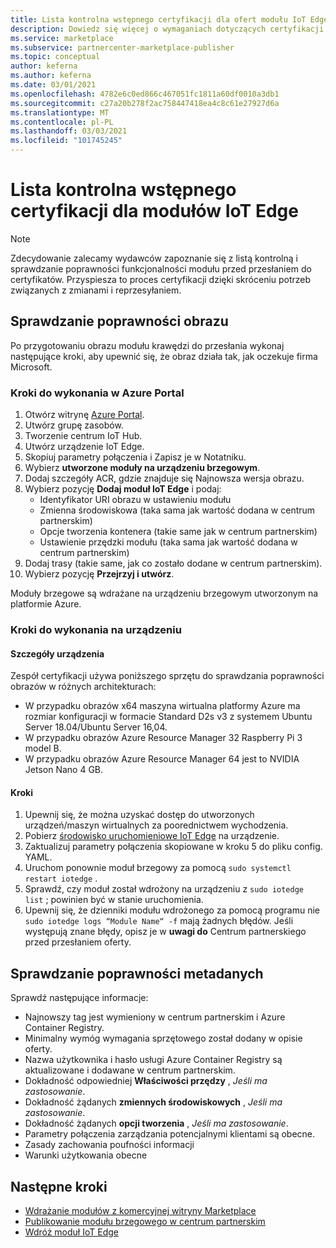 ```yaml
---
title: Lista kontrolna wstępnego certyfikacji dla ofert modułu IoT Edge w portalu Azure Marketplace
description: Dowiedz się więcej o wymaganiach dotyczących certyfikacji w przypadku publikowania ofert modułu IoT Edge w portalu Azure Marketplace.
ms.service: marketplace
ms.subservice: partnercenter-marketplace-publisher
ms.topic: conceptual
author: keferna
ms.author: keferna
ms.date: 03/01/2021
ms.openlocfilehash: 4782e6c0ed866c467051fc1811a60df0010a3db1
ms.sourcegitcommit: c27a20b278f2ac758447418ea4c8c61e27927d6a
ms.translationtype: MT
ms.contentlocale: pl-PL
ms.lasthandoff: 03/03/2021
ms.locfileid: "101745245"
---
```

# <a name="pre-certification-checklist-for-iot-edge-modules"></a>Lista kontrolna wstępnego certyfikacji dla modułów IoT Edge

> [!NOTE]
> Zdecydowanie zalecamy wydawców zapoznanie się z listą kontrolną i sprawdzanie poprawności funkcjonalności modułu przed przesłaniem do certyfikatów. Przyspiesza to proces certyfikacji dzięki skróceniu potrzeb związanych z zmianami i reprzesyłaniem.

## <a name="validation-of-image"></a>Sprawdzanie poprawności obrazu

Po przygotowaniu obrazu modułu krawędzi do przesłania wykonaj następujące kroki, aby upewnić się, że obraz działa tak, jak oczekuje firma Microsoft.

### <a name="steps-to-perform-in-the-azure-portal"></a>Kroki do wykonania w Azure Portal

1. Otwórz witrynę [Azure Portal](https://partner.microsoft.com/).
1. Utwórz grupę zasobów.
1. Tworzenie centrum IoT Hub.
1. Utwórz urządzenie IoT Edge.
1. Skopiuj parametry połączenia i Zapisz je w Notatniku.
1. Wybierz **utworzone moduły na urządzeniu brzegowym**.
1. Dodaj szczegóły ACR, gdzie znajduje się Najnowsza wersja obrazu.
1. Wybierz pozycję **Dodaj moduł IoT Edge** i podaj:
    - Identyfikator URI obrazu w ustawieniu modułu
    - Zmienna środowiskowa (taka sama jak wartość dodana w centrum partnerskim)
    - Opcje tworzenia kontenera (takie same jak w centrum partnerskim)
    - Ustawienie przędzki modułu (taka sama jak wartość dodana w centrum partnerskim)
1. Dodaj trasy (takie same, jak co zostało dodane w centrum partnerskim).
1. Wybierz pozycję **Przejrzyj i utwórz**.

Moduły brzegowe są wdrażane na urządzeniu brzegowym utworzonym na platformie Azure.

### <a name="steps-to-perform-on-the-device"></a>Kroki do wykonania na urządzeniu

#### <a name="device-details"></a>Szczegóły urządzenia

Zespół certyfikacji używa poniższego sprzętu do sprawdzania poprawności obrazów w różnych architekturach:

- W przypadku obrazów x64 maszyna wirtualna platformy Azure ma rozmiar konfiguracji w formacie Standard D2s v3 z systemem Ubuntu Server 18.04/Ubuntu Server 16,04.
- W przypadku obrazów Azure Resource Manager 32 Raspberry Pi 3 model B.
- W przypadku obrazów Azure Resource Manager 64 jest to NVIDIA Jetson Nano 4 GB.

#### <a name="steps"></a>Kroki

1. Upewnij się, że można uzyskać dostęp do utworzonych urządzeń/maszyn wirtualnych za poorednictwem wychodzenia.
1. Pobierz [środowisko uruchomieniowe IoT Edge](https://docs.microsoft.com/azure/iot-edge/how-to-install-iot-edge) na urządzenie.
1. Zaktualizuj parametry połączenia skopiowane w kroku 5 do pliku config. YAML.
1. Uruchom ponownie moduł brzegowy za pomocą `sudo systemctl restart iotedge` .
1. Sprawdź, czy moduł został wdrożony na urządzeniu z `sudo iotedge list` ; powinien być w stanie uruchomienia.
1. Upewnij się, że dzienniki modułu wdrożonego za pomocą programu nie `sudo iotedge logs “Module Name“ -f` mają żadnych błędów. Jeśli występują znane błędy, opisz je w **uwagi do** Centrum partnerskiego przed przesłaniem oferty.

## <a name="metadata-validation"></a>Sprawdzanie poprawności metadanych

Sprawdź następujące informacje:

- Najnowszy tag jest wymieniony w centrum partnerskim i Azure Container Registry.
- Minimalny wymóg wymagania sprzętowego został dodany w opisie oferty.
- Nazwa użytkownika i hasło usługi Azure Container Registry są aktualizowane i dodawane w centrum partnerskim.
- Dokładność odpowiedniej **Właściwości przędzy** , *Jeśli ma zastosowanie*.
- Dokładność żądanych **zmiennych środowiskowych** , *Jeśli ma zastosowanie*.
- Dokładność żądanych **opcji tworzenia** , *Jeśli ma zastosowanie*.
- Parametry połączenia zarządzania potencjalnymi klientami są obecne.
- Zasady zachowania poufności informacji
- Warunki użytkowania obecne

## <a name="next-steps"></a>Następne kroki

- [Wdrażanie modułów z komercyjnej witryny Marketplace](https://docs.microsoft.com/azure/iot-edge/how-to-deploy-modules-portal#deploy-from-azure-marketplace)
- [Publikowanie modułu brzegowego w centrum partnerskim](https://docs.microsoft.com/azure/marketplace/partner-center-portal/azure-iot-edge-module-creation)
- [Wdróż moduł IoT Edge](https://docs.microsoft.com/azure/iot-edge/quickstart-linux)  
